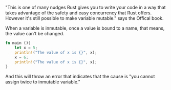 "This is one of many nudges Rust gives you to write your code in a way that takes advantage of the safety and easy concurrency that Rust offers.  However it's still possible to make variable mutable." says the Offical book.

When a variable is inmutable, once a value is bound to a name, that means, the value can't be changed.

```rust
fn main (){
	let x = 5;
	println!("The value of x is {}", x);
	x = 6;
	println!("The value of x is {}", x);
}
```

And this will throw an error that indicates that the cause is "you cannot assign twice to inmutable variable."



